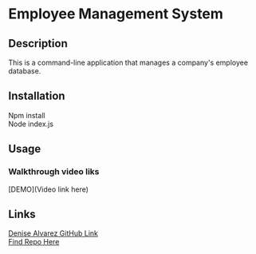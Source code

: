 # Employee Management System

## Description

This is a command-line application that manages a company's employee database.

## Installation
Npm install <br/>
Node index.js

## Usage

### Walkthrough video liks
[DEMO](Video link here)

## Links
[Denise Alvarez GitHub Link](https://github.com/denise-alvarez) <br/>
[Find Repo Here](https://github.com/denise-alvarez/employeeManagementSystem.gitt)